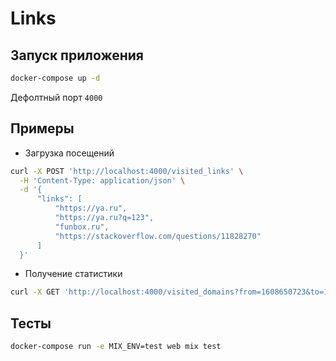 # Links

## Запуск приложения

```sh
docker-compose up -d
```
Дефолтный порт `4000`

## Примеры

- Загрузка посещений
```sh
curl -X POST 'http://localhost:4000/visited_links' \
  -H 'Content-Type: application/json' \
  -d '{
      "links": [
          "https://ya.ru",
          "https://ya.ru?q=123",
          "funbox.ru",
          "https://stackoverflow.com/questions/11828270"
      ]
  }'
```

- Получение статистики
```sh
curl -X GET 'http://localhost:4000/visited_domains?from=1608650723&to=1808650723'
```

## Тесты

```sh
docker-compose run -e MIX_ENV=test web mix test
```
